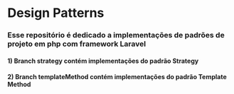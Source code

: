 # Design Patterns

### Esse repositório é dedicado a implementações de padrões de projeto em php com framework Laravel

#### 1) Branch strategy contém implementações do padrão Strategy
#### 2) Branch templateMethod contém implementações do padrão Template Method
